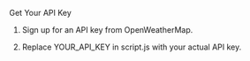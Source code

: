 Get Your API Key

1. Sign up for an API key from OpenWeatherMap.

2. Replace YOUR_API_KEY in script.js with your actual API key.
